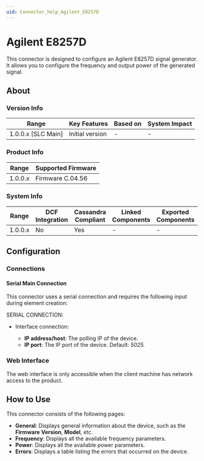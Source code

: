 ```yaml
---
uid: Connector_help_Agilent_E8257D
---
```


# Agilent E8257D

This connector is designed to configure an Agilent E8257D signal generator. It allows you to configure the frequency and output power of the generated signal.

## About

### Version Info

| Range                | Key Features     | Based on     | System Impact     |
|----------------------|------------------|--------------|-------------------|
| 1.0.0.x [SLC Main]   | Initial version  | -            | -                 |

### Product Info

| Range     | Supported Firmware     |
|-----------|------------------------|
| 1.0.0.x   | Firmware C.04.56       |

### System Info

| Range     | DCF Integration     | Cassandra Compliant     | Linked Components     | Exported Components     |
|-----------|---------------------|-------------------------|-----------------------|-------------------------|
| 1.0.0.x   | No                  | Yes                     | -                     | -                       |

## Configuration

### Connections

#### Serial Main Connection

This connector uses a serial connection and requires the following input during element creation:

SERIAL CONNECTION:

- Interface connection:

  - **IP address/host**: The polling IP of the device.
  - **IP port**: The IP port of the device. Default: *5025.*

### Web Interface

The web interface is only accessible when the client machine has network access to the product.

## How to Use

This connector consists of the following pages:

- **General**: Displays general information about the device, such as the **Firmware** **Version**, **Model**, etc.
- **Frequency**: Displays all the available frequency parameters.
- **Power**: Displays all the available power parameters.
- **Errors**: Displays a table listing the errors that occurred on the device.
